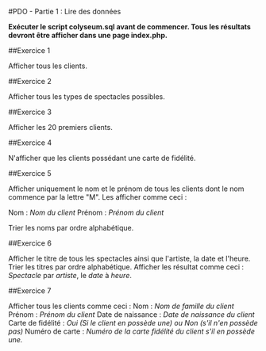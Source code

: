 #PDO - Partie 1 : Lire des données

**Exécuter le script colyseum.sql avant de commencer. Tous les résultats devront être afficher dans une page index.php.**

##Exercice 1

Afficher tous les clients.

##Exercice 2

Afficher tous les types de spectacles possibles.

##Exercice 3

Afficher les 20 premiers clients.

##Exercice 4

N'afficher que les clients possédant une carte de fidélité.

##Exercice 5

Afficher uniquement le nom et le prénom de tous les clients dont le nom commence par la lettre "M".
Les afficher comme ceci :

Nom : *Nom du client*
Prénom : *Prénom du client*

Trier les noms par ordre alphabétique.

##Exercice 6

Afficher le titre de tous les spectacles ainsi que l'artiste, la date et l'heure. Trier les titres par ordre alphabétique. Afficher les résultat comme ceci : *Spectacle* par *artiste*, le *date* à *heure*.

##Exercice 7

Afficher tous les clients comme ceci :
Nom : *Nom de famille du client*
Prénom : *Prénom du client*
Date de naissance : *Date de naissance du client*
Carte de fidélité : *Oui (Si le client en possède une) ou Non (s'il n'en possède pas)*
Numéro de carte : *Numéro de la carte fidélité du client s'il en possède une.*
